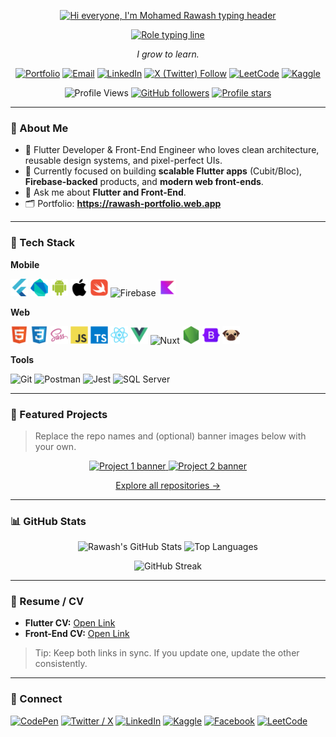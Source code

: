 <!-- Profile Header -->
<p align="center">
  <a href="https://git.io/typing-svg">
    <img
      src="https://readme-typing-svg.demolab.com?font=Fira+Code&weight=700&size=26&pause=1000&color=2B96C5&center=true&repeat=false&random=false&width=720&height=44&lines=Hi+everyone+%F0%9F%91%8B%2C+I'm+Mohamed+Rawash"
      alt="Hi everyone, I'm Mohamed Rawash typing header"
    />
  </a>
</p>

<p align="center">
  <a href="https://git.io/typing-svg">
    <img
      src="https://readme-typing-svg.demolab.com?font=Fira+Code&pause=1200&center=true&random=false&width=540&lines=Flutter+Developer+%7C+Front-End;Always+learning+new+things+%F0%9F%8C%B1"
      alt="Role typing line"
    />
  </a>
</p>

<p align="center">
  <em>I grow to learn.</em>
</p>

<!-- Quick Links & Badges -->
<p align="center">
  <a href="https://rawash-portfolio.web.app"><img alt="Portfolio" src="https://img.shields.io/badge/Portfolio-rawash--portfolio.web.app-2B96C5?logo=vercel&logoColor=white"></a>
  <a href="mailto:rawashmohamed36@gmail.com"><img alt="Email" src="https://img.shields.io/badge/Email-rawashmohamed36%40gmail.com-FF6B6B?logo=gmail&logoColor=white"></a>
  <a href="https://linkedin.com/in/mohamed-rawash-61b30a217/"><img alt="LinkedIn" src="https://img.shields.io/badge/LinkedIn-Mohamed%20Rawash-0A66C2?logo=linkedin&logoColor=white"></a>
  <a href="https://twitter.com/rawashmohamed1"><img alt="X (Twitter) Follow" src="https://img.shields.io/badge/Follow-@rawashmohamed1-000000?logo=x&logoColor=white"></a>
  <a href="https://www.leetcode.com/mohamed-rawash"><img alt="LeetCode" src="https://img.shields.io/badge/LeetCode-mohamed--rawash-FFA116?logo=leetcode&logoColor=white"></a>
  <a href="https://kaggle.com/mohamedrawash"><img alt="Kaggle" src="https://img.shields.io/badge/Kaggle-mohamedrawash-20BEFF?logo=kaggle&logoColor=white"></a>
</p>

<p align="center">
  <img alt="Profile Views" src="https://komarev.com/ghpvc/?username=mohamed-rawash&style=flat&color=2B96C5">
  <a href="https://github.com/mohamed-rawash?tab=followers"><img alt="GitHub followers" src="https://img.shields.io/github/followers/mohamed-rawash?style=flat&color=0A66C2"></a>
  <a href="https://github.com/mohamed-rawash"><img alt="Profile stars" src="https://img.shields.io/github/stars/mohamed-rawash?affiliations=OWNER%2CCOLLABORATOR&style=flat&color=FFB703"></a>
</p>

---

### 👋 About Me

- 💼 Flutter Developer & Front-End Engineer who loves clean architecture, reusable design systems, and pixel-perfect UIs.
- 🚀 Currently focused on building **scalable Flutter apps** (Cubit/Bloc), **Firebase-backed** products, and **modern web front-ends**.
- 💬 Ask me about **Flutter and Front-End**.
- 🗂️ Portfolio: **https://rawash-portfolio.web.app**

---

### 🧰 Tech Stack

**Mobile**
  
<p>
  <img height="28" src="https://raw.githubusercontent.com/devicons/devicon/master/icons/flutter/flutter-original.svg" alt="Flutter"/>
  <img height="28" src="https://raw.githubusercontent.com/devicons/devicon/master/icons/dart/dart-original.svg" alt="Dart"/>
  <img height="28" src="https://raw.githubusercontent.com/devicons/devicon/master/icons/android/android-original.svg" alt="Android"/>
  <img height="28" src="https://raw.githubusercontent.com/devicons/devicon/master/icons/apple/apple-original.svg" alt="iOS"/>
  <img height="28" src="https://raw.githubusercontent.com/devicons/devicon/master/icons/swift/swift-original.svg" alt="Swift"/>
  <img height="28" src="https://www.vectorlogo.zone/logos/firebase/firebase-icon.svg" alt="Firebase"/>
  <img height="28" src="https://raw.githubusercontent.com/devicons/devicon/master/icons/kotlin/kotlin-original.svg" alt="Kotlin"/>
</p>


**Web**

<p>
  <img height="28" src="https://raw.githubusercontent.com/devicons/devicon/master/icons/html5/html5-original.svg" alt="HTML5"/>
  <img height="28" src="https://raw.githubusercontent.com/devicons/devicon/master/icons/css3/css3-original.svg" alt="CSS3"/>
  <img height="28" src="https://raw.githubusercontent.com/devicons/devicon/master/icons/sass/sass-original.svg" alt="Sass"/>
  <img height="28" src="https://raw.githubusercontent.com/devicons/devicon/master/icons/javascript/javascript-original.svg" alt="JavaScript"/>
  <img height="28" src="https://raw.githubusercontent.com/devicons/devicon/master/icons/typescript/typescript-original.svg" alt="TypeScript"/>
  <img height="28" src="https://raw.githubusercontent.com/devicons/devicon/master/icons/react/react-original.svg" alt="React"/>
  <img height="28" src="https://raw.githubusercontent.com/devicons/devicon/master/icons/vuejs/vuejs-original.svg" alt="Vue"/>
  <img height="28" src="https://www.vectorlogo.zone/logos/nuxtjs/nuxtjs-icon.svg" alt="Nuxt"/>
  <img height="28" src="https://raw.githubusercontent.com/devicons/devicon/master/icons/nodejs/nodejs-original.svg" alt="Node.js"/>
  <img height="28" src="https://raw.githubusercontent.com/devicons/devicon/master/icons/bootstrap/bootstrap-original.svg" alt="Bootstrap"/>
  <img height="28" src="https://raw.githubusercontent.com/devicons/devicon/master/icons/pug/pug-original.svg" alt="Pug"/>
</p>

**Tools**

<p>
  <img height="28" src="https://www.vectorlogo.zone/logos/git-scm/git-scm-icon.svg" alt="Git"/>
  <img height="28" src="https://www.vectorlogo.zone/logos/getpostman/getpostman-icon.svg" alt="Postman"/>
  <img height="28" src="https://www.vectorlogo.zone/logos/jestjsio/jestjsio-icon.svg" alt="Jest"/>
  <img height="28" src="https://www.svgrepo.com/show/303229/microsoft-sql-server-logo.svg" alt="SQL Server"/>
</p>

---

### 🔎 Featured Projects

> Replace the repo names and (optional) banner images below with your own.

<p align="center">
  <!-- TODO: update repo names -->
  <a href="https://github.com/mohamed-rawash/REPO_ONE">
    <img width="420" alt="Project 1 banner" src="https://github-readme-stats.vercel.app/api/pin/?username=mohamed-rawash&repo=REPO_ONE&theme=default">
  </a>
  <a href="https://github.com/mohamed-rawash/REPO_TWO">
    <img width="420" alt="Project 2 banner" src="https://github-readme-stats.vercel.app/api/pin/?username=mohamed-rawash&repo=REPO_TWO&theme=default">
  </a>
</p>

<p align="center">
  <a href="https://github.com/mohamed-rawash?tab=repositories">Explore all repositories →</a>
</p>

---

### 📊 GitHub Stats

<p align="center">
  <img
    alt="Rawash's GitHub Stats"
    src="https://github-readme-stats.vercel.app/api?username=mohamed-rawash&show_icons=true&hide_title=true&include_all_commits=true&count_private=true"
    height="150"
  />
  <img
    alt="Top Languages"
    src="https://github-readme-stats.vercel.app/api/top-langs/?username=mohamed-rawash&layout=compact&langs_count=12"
    height="150"
  />
</p>

<p align="center">
  <img
    alt="GitHub Streak"
    src="https://streak-stats.demolab.com?user=mohamed-rawash"
    height="150"
  />
</p>

---

### 📄 Resume / CV

- **Flutter CV:** [Open Link](https://drive.google.com/file/d/11REVan1MJek1sBhIZGpnlxmtAZscbnEv/view?usp=sharing)
- **Front-End CV:** [Open Link](https://drive.google.com/file/d/157XVnM-1pvUFPsgErBQyYtZN__OB5LwU/view?usp=sharing)

> Tip: Keep both links in sync. If you update one, update the other consistently.

---

### 🤝 Connect

<p>
  <a href="https://codepen.io/mohamed-rawash"><img alt="CodePen" height="28" src="https://raw.githubusercontent.com/rahuldkjain/github-profile-readme-generator/master/src/images/icons/Social/codepen.svg"></a>
  <a href="https://twitter.com/rawashmohamed1"><img alt="Twitter / X" height="28" src="https://raw.githubusercontent.com/rahuldkjain/github-profile-readme-generator/master/src/images/icons/Social/twitter.svg"></a>
  <a href="https://linkedin.com/in/mohamed-rawash-61b30a217/"><img alt="LinkedIn" height="28" src="https://raw.githubusercontent.com/rahuldkjain/github-profile-readme-generator/master/src/images/icons/Social/linked-in-alt.svg"></a>
  <a href="https://kaggle.com/mohamedrawash"><img alt="Kaggle" height="28" src="https://raw.githubusercontent.com/rahuldkjain/github-profile-readme-generator/master/src/images/icons/Social/kaggle.svg"></a>
  <a href="https://fb.com/rawashmohamed2/"><img alt="Facebook" height="28" src="https://raw.githubusercontent.com/rahuldkjain/github-profile-readme-generator/master/src/images/icons/Social/facebook.svg"></a>
  <a href="https://www.leetcode.com/mohamed-rawash"><img alt="LeetCode" height="28" src="https://raw.githubusercontent.com/rahuldkjain/github-profile-readme-generator/master/src/images/icons/Social/leet-code.svg"></a>
</p>

